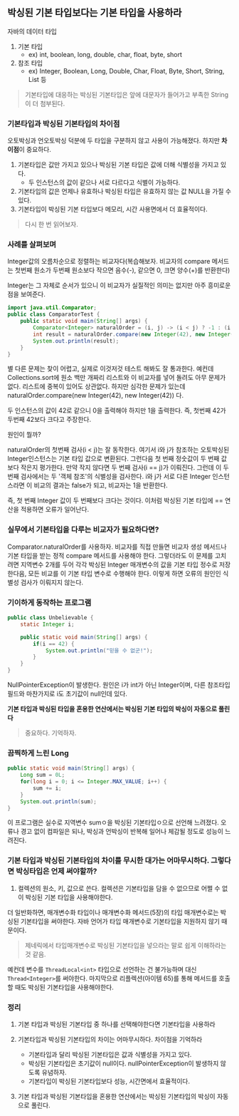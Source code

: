 ## 박싱된 기본 타입보다는 기본 타입을 사용하라

자바의 데이터 타입

1) 기본 타입 
    - ex) int, boolean, long, double, char, float, byte, short
2) 참조 타입
    - ex) Integer, Boolean, Long, Double, Char, Float, Byte, Short, String, List 등

> 기본타입에 대응하는 박싱된 기본타입은 앞에 대문자가 들어가고 부족한 String이 더 첨부된다.

### 기본타입과 박싱된 기본타입의 차이점

오토박싱과 언오토박싱 덕분에 두 타입을 구분하지 않고 사용이 가능해졌다. 하지만 **차이점**이 중요하다.

1) 기본타입은 값만 가지고 있으나 박싱된 기본 타입은 값에 더해 식별성을 가지고 있다.
    - 두 인스턴스의 값이 같으나 서로 다르다고 식별이 가능하다.
2) 기본타입의 값은 언제나 유효하나 박싱된 타입은 유효하지 않는 값 NULL을 가질 수 있다.
3) 기본타입이 박싱된 기본 타입보다 메모리, 시간 사용면에서 더 효율적이다.

> 다시 한 번 읽어보자.

### 사례를 살펴보며

Integer값의 오름차순으로 정렬하는 비교자다(복습해보자. 비교자의 compare 메서드는 첫번째 원소가 두번째 원소보다 작으면 음수(-), 같으면 0, 크면 양수(+)를 반환한다)

Integer는 그 자체로 순서가 있으니 이 비교자가 실질적인 의미는 없지만 아주 흥미로운 점을 보여준다.

```java
import java.util.Comparator;
public class ComparatorTest {
	public static void main(String[] args) {
		Comparator<Integer> naturalOrder = (i, j) -> (i < j) ? -1 : (i ==j ? 0 : 1);
		int result = naturalOrder.compare(new Integer(42), new Integer(42));		
		System.out.println(result);
	}
}
```

별 다른 문제는 찾이 어렵고, 실제로 이것저것 테스트 해봐도 잘 통과한다. 예컨데 Collections.sort에 원소 백만 개짜리 리스트와 이 비교자를 넣어 돌려도 아무 문제가 없다. 리스트에 중복이 있어도 상관없다. 하지만 심각한 문제가 있는데 naturalOrder.compare(new Integer(42), new Integer(42)) 다.

두 인스턴스의 값이 42로 같으니 0을 출력해야 하지만 1을 출력한다. 즉, 첫번째 42가 두번째 42보다 크다고 주장한다.

원인이 뭘까?

naturalOrder의 첫번째 검사(i < j)는 잘 동작한다. 여기서 i와 j가 참조하는 오토박싱된 Integer인스턴스는 기본 타입 값으로 변환된다.
그런다음 첫 번째 정숫값이 두 번째 값보다 작은지 평가한다. 만약 작지 않다면 두 번째 검사(i == j)가 이뤄진다. 그런데 이 두번째 검사에서는 두 '객체 참조'의 식별성을 검사한다. i와 j가 서로 다른 Integer 인스턴스라면 이 비교의 결과는 false가 되고, 비교자는 1을 반환한다.

즉, 첫 번째 Integer 값이 두 번째보다 크다는 것이다. 이처럼 박싱된 기본 타입에 == 연산을 적용하면 오류가 일어난다.

### 실무에서 기본타입을 다루는 비교자가 필요하다면?

Comparator.naturalOrder를 사용하자. 비교자를 직접 만들면 비교자 생성 메서드나 기본 타입을 받는 정적 compare 메서드를 사용해야 한다. 그렇더라도 이 문제를 고치려면 지역변수 2개를 두어 각각 박싱된 Integer 매개변수의 값을 기본 타입 정수로 저장한다음, 모든 비교를 이 기본 타입 변수로 수행해야 한다. 이렇게 하면 오류의 원인인 식별성 검사가 이뤄지지 않는다.

### 기이하게 동작하는 프로그램

```java
public class Unbelievable {
    static Integer i;

    public static void main(String[] args) {
        if(i == 42) {
            System.out.println("믿을 수 없군!");
        }
    }
}
```

NullPointerException이 발생한다. 원인은 i가 int가 아닌 Integer이며, 다른 참조타입 필드와 마찬가지로 i도 초기값이 null인데 있다.

**기본 타입과 박싱된 타입을 혼용한 연산에서는 박싱된 기본 타입의 박싱이 자동으로 풀린다**
> 중요하다. 기억하자.

### 끔찍하게 느린 Long

```java
public static void main(String[] args) {
    Long sum = 0L;
    for(long i = 0; i <= Integer.MAX_VALUE; i++) {
        sum += i;
    }
    System.out.println(sum);
}
```

이 프로그램은 실수로 지역변수 sumㅇ을 박싱된 기본타입ㅇ으로 선언해 느려졌다. 오류나 경고 없이 컴파일은 되나, 박싱과 언박싱이 반복해 일어나 체감될 정도로 성능이 느려진다.

### 기본 타입과 박싱된 기본타입의 차이를 무시한 대가는 어마무시하다. 그렇다면 박싱타입은 언제 써야할까?

1) 컬렉션의 원소, 키, 값으로 쓴다. 컬렉션은 기본타입을 담을 수 없으므로 어쩔 수 없이 박싱된 기본 타입을 사용해야한다.

더 일반화하면, 매개변수화 타입이나 매개변수화 메서드(5장)의 타입 매개변수로는 박싱된 기본타입을 써야한다. 자바 언어가 타입 매개변수로 기본타입을 지원하지 않기 때문이다.
> 제네릭에서 타입매개변수로 박싱된 기본타입을 넣으라는 말로 쉽게 이해하라는 것 같음.

예컨데 변수를 `ThreadLocal<int>` 타입으로 선언하는 건 불가능하며 대신 `Thread<Integer>`를 써야한다. 마지막으로 리플렉션(아이템 65)를 통해 메서드를 호출할 때도 박싱된 기본타입을 사용해야한다.

### 정리

1) 기본 타입과 박싱된 기본타입 중 하나를 선택해야한다면 기본타입을 사용하라
2) 기본타입과 박싱된 기본타입의 차이는 어마무시하다. 차이점을 기억하라
    - 기본타입과 달리 박싱된 기본타입은 값과 식별성을 가지고 있다.
    - 박싱된 기본타입은 초기값이 null이다. nullPointerException이 발생하지 않도록 유념하자.
    - 기본타입이 박싱된 기본타입보다 성능, 시간면에서 효율적이다.

3) 기본 타입과 박싱된 기본타입을 혼용한 연산에서는 박싱된 기본타입의 박싱이 자동으로 풀린다.

